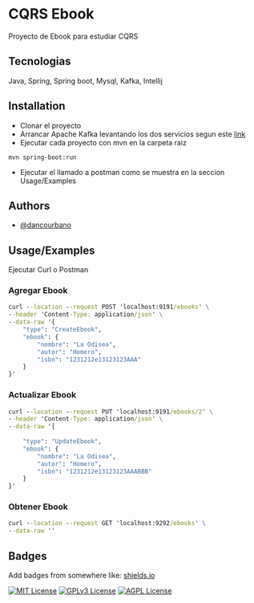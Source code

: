 
# CQRS Ebook

Proyecto de Ebook para estudiar CQRS

## Tecnologias

Java, Spring, Spring boot, Mysql, Kafka, Intellij


## Installation

- Clonar el proyecto
- Arrancar Apache Kafka levantando los dos servicios segun este [link](https://geekflare.com/es/download-and-install-apache-kafka/)
- Ejecutar cada proyecto con mvn en la carpeta raiz

 ``` shell
 mvn spring-boot:run
 ```

- Ejecutar el llamado a postman como se muestra en la seccion Usage/Examples 
## Authors

- [@dancourbano](https://www.github.com/dancourbano)


## Usage/Examples

Ejecutar Curl o Postman 

### Agregar Ebook

``` bat
curl --location --request POST 'localhost:9191/ebooks' \
--header 'Content-Type: application/json' \
--data-raw '{
    "type": "CreateEbook",
    "ebook": {
        "nombre": "La Odisea",
        "autor": "Homero",
        "isbn": "1231212e13123123AAA"
    }
}'
```

### Actualizar Ebook

``` bat
curl --location --request PUT 'localhost:9191/ebooks/2' \
--header 'Content-Type: application/json' \
--data-raw '{
   
    "type": "UpdateEbook",
    "ebook": {
        "nombre": "La Odisea",
        "autor": "Homero",
        "isbn": "1231212e13123123AAABBB"
    }
}'
```

### Obtener Ebook

``` bat
curl --location --request GET 'localhost:9292/ebooks' \
--data-raw ''
```


## Badges

Add badges from somewhere like: [shields.io](https://shields.io/)

[![MIT License](https://img.shields.io/badge/License-MIT-green.svg)](https://choosealicense.com/licenses/mit/)
[![GPLv3 License](https://img.shields.io/badge/License-GPL%20v3-yellow.svg)](https://opensource.org/licenses/)
[![AGPL License](https://img.shields.io/badge/license-AGPL-blue.svg)](http://www.gnu.org/licenses/agpl-3.0)

